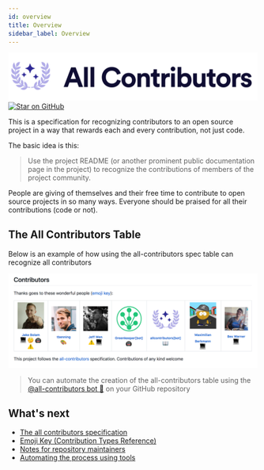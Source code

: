 ```yaml
---
id: overview
title: Overview
sidebar_label: Overview
---
```


<div align="center">
    <img src="assets/logo-full-transparent.png" alt="✨ All Contributors ✨" width="800px" />
</div>

<a href="https://github.com/all-contributors/all-contributors/stargazers">
    <img src="https://img.shields.io/github/stars/all-contributors/all-contributors.svg" alt="Star on GitHub" />
</a>

This is a specification for recognizing contributors to an open source project in a way that rewards each and every contribution, not just code.

The basic idea is this:

> Use the project README (or another prominent public documentation page in the project) to recognize the contributions of members of the project community.

People are giving of themselves and their free time to contribute to open source projects in so many ways. Everyone should be praised for all their contributions (code or not).

## The All Contributors Table
Below is an example of how using the all-contributors spec table can recognize all contributors
<div align="center">
    <img src="assets/contributors-table-small.png" alt="All Contributors Table Screenshot" width="800px" />
</div>

> You can automate the creation of the all-contributors table using the [@all-contributors bot 🤖](/docs/bot/overview) on your GitHub repository

## What's next
- [The all contributors specification](/docs/specification)
- [Emoji Key (Contribution Types Reference)](/docs/emoji-key)
- [Notes for repository maintainers](/docs/repository-maintainers)
- [Automating the process using tools](/docs/tooling)

